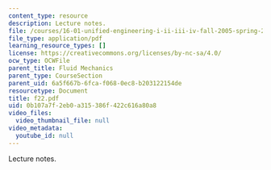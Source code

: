 ```yaml
---
content_type: resource
description: Lecture notes.
file: /courses/16-01-unified-engineering-i-ii-iii-iv-fall-2005-spring-2006/0b107a7f2eb0a315386f422c616a80a8_f22.pdf
file_type: application/pdf
learning_resource_types: []
license: https://creativecommons.org/licenses/by-nc-sa/4.0/
ocw_type: OCWFile
parent_title: Fluid Mechanics
parent_type: CourseSection
parent_uid: 6a5f667b-6fca-f068-0ec8-b203122154de
resourcetype: Document
title: f22.pdf
uid: 0b107a7f-2eb0-a315-386f-422c616a80a8
video_files:
  video_thumbnail_file: null
video_metadata:
  youtube_id: null
---
```

Lecture notes.